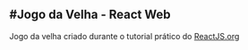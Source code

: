 #Jogo da Velha - React Web
-----------------------------------------------------------------------------------------------------------
Jogo da velha criado durante o tutorial prático do [ReactJS.org](https://pt-br.reactjs.org/)